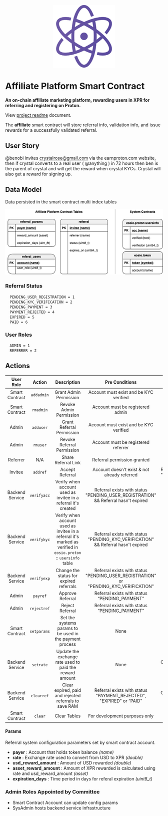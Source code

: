 <p align="center">
   <img src="../../docs/img/proton-xpr-logo.png" width="200">
</p>

# Affiliate Platform Smart Contract
**An on-chain affiliate marketing platform, rewarding users in XPR for referring and registering on Proton.**

View [project readme](../../README.md) document.

The **affiliate** smart contract will store referral info, validation info, and issue rewards for a successfully validated referral.

## User Story

@benobi invites crystalrose@gmail.com via the earnproton.com website, then if crystal converts to a real user ( @anything ) in 72 hours then ben is the parent of crystal and will get the reward when crystal KYCs. Crystal will also get a reward for signing up.

## Data Model

Data persisted in the smart contract multi index tables

<p align="center">
   <img src="../../docs/img/data-model.png">
</p>

### Referral Status

```
  PENDING_USER_REGISTRATION = 1
  PENDING_KYC_VERIFICATION = 2
  PENDING_PAYMENT = 3
  PAYMENT_REJECTED = 4
  EXPIRED = 5
  PAID = 6
```

### User Roles

```
  ADMIN = 1
  REFERRER = 2
```

## Actions

|    User Role    |   Action    |        Description         |               Pre Conditions                 |          Post Conditions            |
| :-------------: | :---------: | :-----------------------:  | :-----------------------------------------:  | :-------------------------------:   |
| Smart Contract  | `addadmin`  | Grant Admin Permission     | Account must exist and be KYC verified       | Admin actions enabled for account   |
| Smart Contract  | `rmadmin`   | Revoke Admin Permission    | Account must be registered admin             | Admin actions disabled for account  |
| Admin           | `adduser`   | Grant Referral Permission  | Account must exist and be KYC verified       | Referral link enabled for user      |
| Admin           | `rmuser`    | Revoke Referral Permission | Account must be registered referrer          | Referral link disabled for user     |
| Referrer        | N/A         | Share Referral Link        | Referral permission granted                  | Link shared through social networks |
| Invitee         | `addref`    | Accept Referral            | Account doesn't exist & not already referred | Referral added to table with status "PENDING_USER_REGISTRATION" |
| Backend Service | `verifyacc` | Verify when account used as invitee in a referral it's created | Referral exists with status "PENDING_USER_REGISTRATION" && Referral hasn't expired | Referral status set to "PENDING_KYC_VERIFICATION" |
| Backend Service | `verifykyc` | Verify when account used as invitee in a referral it's marked as verified in `eosio.proton` :: `usersinfo` table | Referral exists with status "PENDING_KYC_VERIFICATION" && Referral hasn't expired | Referral status set to "PENDING_PAYMENT" |
| Backend Service | `verifyexp` | Change the status for expired referrals | Referral exists with status "PENDING_USER_REGISTRATION" or "PENDING_KYC_VERIFICATION" | Referral status set to "EXPIRED" |
| Admin | `payref` | Approve Referral | Referral exists with status “PENDING_PAYMENT” | Pay the rewards and set the referral status to "PAID" |
| Admin | `rejectref` | Reject Referral | Referral exists with status “PENDING_PAYMENT” | Referral status set to "PAYMENT_REJECTED" |
| Smart Contract  | `setparams` | Set the systems params to be used in the payment process | None | Set the account that will pay for the referrals, the reward amount to pay (USD), the exchange rate and the days before a referral expires |
| Backend Service | `setrate` | Update the exchange rate used to paid the reward amount | None |  Calculate the `asset_reward_amount` to pay using the new rate |
| Backend Service | `clearref` | Clear expired, paid and rejected referrals to save RAM | Referral exists with status “PAYMENT_REJECTED”, "EXPIRED" or “PAID” |  Calculate the `asset_reward_amount` to pay using the new rate |
| Smart Contract | `clear` | Clear Tables | For development purposes only | All records were deleted from all tables |

#### Params

Referral system configuration parameters set by smart contract account.

- **payer** : Account that holds token balance _(name)_
- **rate** : Exchange rate used to convert from USD to XPR _(double)_
- **usd_reward_amount** : Amount of USD rewarded _(double)_
- **asset_reward_amount** : Amount of XPR rewarded is calculated using rate and usd_reward_amount _(asset)_
- **expiration_days** : Time period in days for referal expiration _(uint8_t)_

### Admin Roles Appointed by Committee

- Smart Contract Account can update config params
- SysAdmin hosts backend service infrastructure
